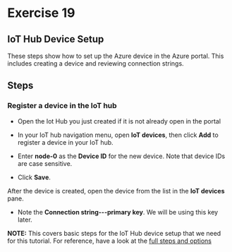 # Exercise 19

## IoT Hub Device Setup
These steps show how to set up the Azure device in the Azure portal. This
includes creating a device and reviewing connection strings.

## Steps


### Register a device in the IoT hub

- Open the Iot Hub you just created if it is not already open in the portal

- In your IoT hub navigation menu, open **IoT devices**, then click **Add**
  to register a device in your IoT hub.

- Enter **node-0** as the **Device ID** for the new device. Note that device
  IDs are case sensitive.

- Click **Save**.

After the device is created, open the device from the list in the **IoT
devices** pane.

- Note the **Connection string---primary key**.  We will be using this key
  later.

**NOTE:** This covers basic steps for the IoT Hub device setup that we need for
this tutorial.  For reference, have a look at the [full steps and
options](https://docs.microsoft.com/en-us/azure/iot-hub/iot-hub-get-started)
